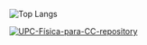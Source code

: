 ![Top Langs](https://github-readme-stats.vercel.app/api/top-langs/?username=ziajoriii7-ggg&theme=buefy)

[![UPC-Física-para-CC-repository](https://i.postimg.cc/4x5YhvrG/1boy-ashford-academy-uniform-blush-brown-hair-code-geass-commentary-cum-cum-on-hands-facial-frown-gr.jpg)](https://dub.sh/UPC-Física-para-CC)

